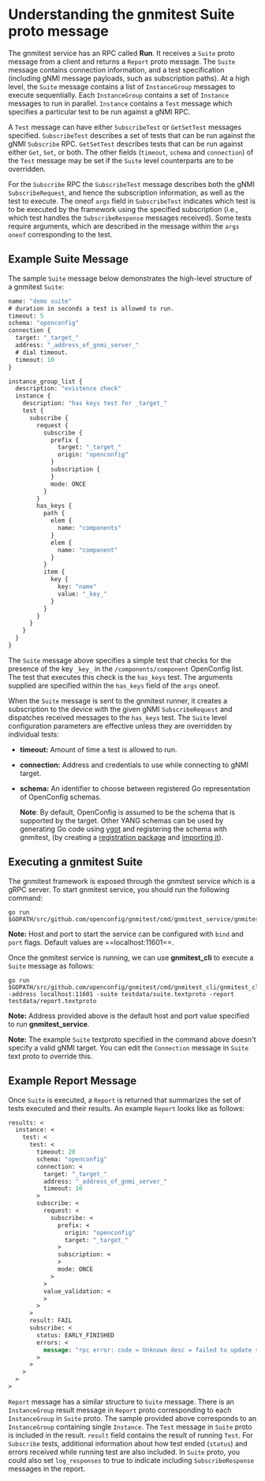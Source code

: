 # Understanding the gnmitest Suite proto message

The gnmitest service has an RPC called **Run**. It receives a `Suite` proto
message from a client and returns a `Report` proto message. The `Suite` message
contains connection information, and a test specification (including gNMI
message payloads, such as subscription paths). At a high level, the `Suite`
message contains a list of `InstanceGroup` messages to execute sequentially.
Each `InstanceGroup` contains a set of `Instance` messages to run in parallel.
`Instance` contains a `Test` message which specifies a particular test to be run
against a gNMI RPC.

A `Test` message can have either `SubscribeTest` or `GetSetTest` messages
specified. `SubscribeTest` describes a set of tests that can be run against the
gNMI `Subscribe` RPC. `GetSetTest` describes tests that can be run against
either `Get`, `Set`, or both. The other fields (`timeout`, `schema` and
`connection`) of the `Test` message may be set if the `Suite` level counterparts
are to be overridden.

For the `Subscribe` RPC the `SubscribeTest` message describes both the gNMI
`SubscribeRequest`, and hence the subscription information, as well as the test
to execute. The oneof `args` field in `SubscribeTest` indicates which test is
to be executed by the framework using the specified subscription (i.e., which
test handles the `SubscribeResponse` messages received). Some tests require
arguments, which are described in the message within the `args` `oneof`
corresponding to the test.

## Example Suite Message

The sample `Suite` message below demonstrates the high-level structure of a
gnmitest `Suite`:

```proto
name: "demo suite"
# duration in seconds a test is allowed to run.
timeout: 5
schema: "openconfig"
connection {
  target: "_target_"
  address: "_address_of_gnmi_server_"
  # dial timeout.
  timeout: 10
}

instance_group_list {
  description: "existence check"
  instance {
    description: "has keys test for _target_"
    test {
      subscribe {
        request {
          subscribe {
            prefix {
              target: "_target_"
              origin: "openconfig"
            }
            subscription {
            }
            mode: ONCE
          }
        }
        has_keys {
          path {
            elem {
              name: "components"
            }
            elem {
              name: "component"
            }
          }
          item {
            key {
              key: "name"
              value: "_key_"
            }
          }
        }
      }
    }
  }
}
```

The `Suite` message above specifies a simple test that checks for the
presence of the key `_key_` in the `/components/component` OpenConfig list.
The test that executes this check is the `has_keys` test. The arguments supplied
are specified within the `has_keys` field of the `args` oneof.

When the `Suite` message is sent to the gnmitest runner, it
creates a subscription to the device with the given gNMI `SubscribeRequest` and
dispatches received messages to the `has_keys` test. The `Suite` level
configuration parameters are effective unless they are overridden by individual
tests:

*   __timeout:__ Amount of time a test is allowed to run.
*   __connection:__ Address and credentials to use while connecting to gNMI
target.
*   __schema:__ An identifier to choose between registered Go representation of
OpenConfig schemas.

    **Note**: By default, OpenConfig is assumed to be the schema that is
    supported by the target. Other YANG schemas can be used by generating Go
    code using [ygot](https://github.com/openconfig/ygot) and registering the
    schema with gnmitest, (by creating a
    [registration package](https://github.com/openconfig/gnmitest/blob/master/schemas/openconfig/register/openconfig.go)
    and [importing it](https://github.com/openconfig/gnmitest/blob/8faacdae6b7a8bddbeb3781b1288f389e7d25c4e/service/service.go#L30)).

## Executing a gnmitest Suite

The gnmitest framework is exposed through the gnmitest service which is a gRPC
server. To start gnmitest service, you should run the following command:

```
go run $GOPATH/src/github.com/openconfig/gnmitest/cmd/gnmitest_service/gnmitest_service.go
```

**Note:** Host and port to start the service can be configured with `bind` and
`port` flags. Default values are ==localhost:11601==.

Once the gnmitest service is running, we can use **gnmitest_cli** to execute a
`Suite` message as follows:

```
go run $GOPATH/src/github.com/openconfig/gnmitest/cmd/gnmitest_cli/gnmitest_cli.go -address localhost:11601 -suite testdata/suite.textproto -report testdata/report.textproto
```

**Note:** Address provided above is the default host and port value specified to
run **gnmitest_service**.

**Note:** The example `Suite` textproto specified in the command above doesn't
specify a valid gNMI target. You can edit the `Connection` message in `Suite`
text proto to override this.

## Example Report Message

Once `Suite` is executed, a `Report` is returned that summarizes the set of
tests executed and their results. An example `Report` looks like as follows:

```proto
results: <
  instance: <
    test: <
      test: <
        timeout: 20
        schema: "openconfig"
        connection: <
          target: "_target_"
          address: "_address_of_gnmi_server_"
          timeout: 10
        >
        subscribe: <
          request: <
            subscribe: <
              prefix: <
                origin: "openconfig"
                target: "_target_"
              >
              subscription: <
              >
              mode: ONCE
            >
          >
          value_validation: <
          >
        >
      >
      result: FAIL
      subscribe: <
        status: EARLY_FINISHED
        errors: <
          message: "rpc error: code = Unknown desc = failed to update struct field Type in *uoc.OpenconfigPlatform_Components_Component_State with value string_val:\"MODULE\" ; could not find suitable union type to unmarshal value string_val:\"MODULE\"  type *gnmi_go_proto.TypedValue into parent struct type *uoc.OpenconfigPlatform_Components_Component_State field Type"
        >
      >
    >
  >
>
```

`Report` message has a similar structure to `Suite` message. There is an
`InstanceGroup` result message in `Report` proto corresponding to each
`InstanceGroup` in `Suite` proto. The sample provided above corresponds to an
`InstanceGroup` containing single `Instance`. The `Test` message in `Suite`
proto is included in the result. `result` field contains the result of running
`Test`. For `Subscribe` tests, additional information about how test ended
(`status`) and errors received while running test are also included. In `Suite`
proto, you could also set `log_responses` to true to indicate including
`SubscribeResponse` messages in the report.
